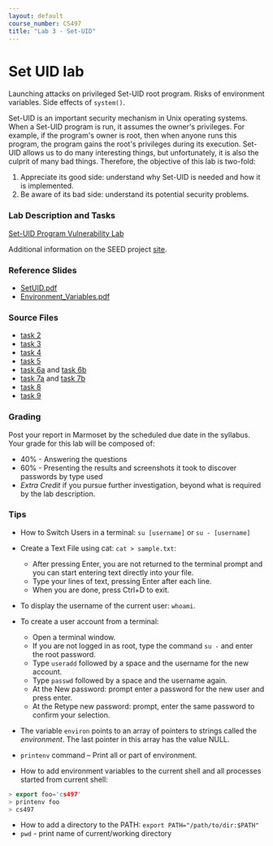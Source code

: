 ```yaml
---
layout: default
course_number: CS497
title: "Lab 3 - Set-UID"
---
```


# Set UID lab

Launching attacks on privileged Set-UID root program. Risks of environment variables. Side effects of ```system()```.
        
Set-UID is an important security mechanism in Unix operating systems. When a Set-UID program is run, it assumes the owner's privileges. For example, if the program's owner is root, then when anyone runs this program, the program gains the root's privileges during its execution. Set-UID allows us to do many interesting things, but unfortunately, it is also the culprit of many bad things. Therefore, the objective of this lab is two-fold: 
1. Appreciate its good side: understand why Set-UID is needed and how it is implemented.
2. Be aware of its bad side: understand its potential security problems.

### Lab Description and Tasks

[Set-UID Program Vulnerability Lab](Environment_Variable_and_SetUID.pdf)

Additional information on the SEED project [site](http://www.cis.syr.edu/~wedu/seed/Labs_16.04/Software/Environment_Variable_and_SetUID/). 

### Reference Slides
- [SetUID.pdf](setuid/SetUID.pdf)
- [Environment_Variables.pdf](setuid/Environment_Variables.pdf)

### Source Files
- [task 2](setuid/penv.c)
- [task 3](setuid/execenv.c) 
- [task 4](setuid/sysenv.c)
- [task 5](setuid/setuidenv.c)
- [task 6a](setuid/myls.c) and [task 6b](setuid/ls.c)
- [task 7a](setuid/mylib.c) and [task 7b](setuid/myprog.c)
- [task 8](setuid/sysexecve.c)
- [task 9](setuid/capleak.c)

### Grading

Post your report in Marmoset by the scheduled due date in the syllabus. Your grade for this lab will be composed of:
- 40% - Answering the questions
- 60% - Presenting the results and screenshots it took to discover passwords by type used
- *Extra Credit* if you pursue further investigation, beyond what is required by the lab description.

### Tips

- How to Switch Users in a terminal: 
```su [username]``` or ```su - [username]```

- Create a Text File using cat: ```cat > sample.txt```:
  - After pressing Enter, you are not returned to the terminal prompt and you can start entering text directly into your file.
  - Type your lines of text, pressing Enter after each line.
  - When you are done, press Ctrl+D to exit.
  
- To display the username of the current user: ```whoami```. 
  
- To create a user account from a terminal:
  - Open a terminal window.
  - If you are not logged in as root, type the command ```su -``` and enter the root password.
  - Type ```useradd``` followed by a space and the username for the new account.
  - Type ```passwd``` followed by a space and the username again.
  - At the New password: prompt enter a password for the new user and press enter.
  - At the Retype new password: prompt, enter the same password to confirm your selection.

- The variable ```environ``` points to an array of pointers to strings called the *environment*. The last pointer in this array has the value NULL. 

- ```printenv``` command – Print all or part of environment.

- How to add environment variables to the current shell and all processes started from current shell:
```cpp
> export foo='cs497'
> printenv foo
> cs497
```

- How to add a directory to the PATH: ```export PATH="/path/to/dir:$PATH"```
- ```pwd``` - print name of current/working directory
